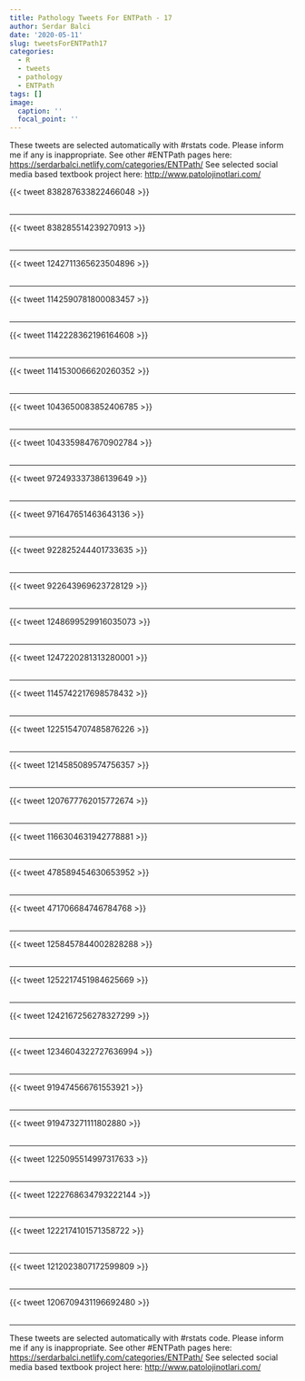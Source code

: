 ```yaml
---
title: Pathology Tweets For ENTPath - 17
author: Serdar Balci
date: '2020-05-11'
slug: tweetsForENTPath17
categories:
  - R
  - tweets
  - pathology
  - ENTPath
tags: []
image:
  caption: ''
  focal_point: ''
---
```



These tweets are selected automatically with #rstats code. Please inform me if any is inappropriate.
See other #ENTPath pages here: https://serdarbalci.netlify.com/categories/ENTPath/ 
See selected social media based textbook project here: http://www.patolojinotlari.com/

{{< tweet 838287633822466048 >}}
<br>
<br>
<hr>
{{< tweet 838285514239270913 >}}
<br>
<br>
<hr>
{{< tweet 1242711365623504896 >}}
<br>
<br>
<hr>
{{< tweet 1142590781800083457 >}}
<br>
<br>
<hr>
{{< tweet 1142228362196164608 >}}
<br>
<br>
<hr>
{{< tweet 1141530066620260352 >}}
<br>
<br>
<hr>
{{< tweet 1043650083852406785 >}}
<br>
<br>
<hr>
{{< tweet 1043359847670902784 >}}
<br>
<br>
<hr>
{{< tweet 972493337386139649 >}}
<br>
<br>
<hr>
{{< tweet 971647651463643136 >}}
<br>
<br>
<hr>
{{< tweet 922825244401733635 >}}
<br>
<br>
<hr>
{{< tweet 922643969623728129 >}}
<br>
<br>
<hr>
{{< tweet 1248699529916035073 >}}
<br>
<br>
<hr>
{{< tweet 1247220281313280001 >}}
<br>
<br>
<hr>
{{< tweet 1145742217698578432 >}}
<br>
<br>
<hr>
{{< tweet 1225154707485876226 >}}
<br>
<br>
<hr>
{{< tweet 1214585089574756357 >}}
<br>
<br>
<hr>
{{< tweet 1207677762015772674 >}}
<br>
<br>
<hr>
{{< tweet 1166304631942778881 >}}
<br>
<br>
<hr>
{{< tweet 478589454630653952 >}}
<br>
<br>
<hr>
{{< tweet 471706684746784768 >}}
<br>
<br>
<hr>
{{< tweet 1258457844002828288 >}}
<br>
<br>
<hr>
{{< tweet 1252217451984625669 >}}
<br>
<br>
<hr>
{{< tweet 1242167256278327299 >}}
<br>
<br>
<hr>
{{< tweet 1234604322727636994 >}}
<br>
<br>
<hr>
{{< tweet 919474566761553921 >}}
<br>
<br>
<hr>
{{< tweet 919473271111802880 >}}
<br>
<br>
<hr>
{{< tweet 1225095514997317633 >}}
<br>
<br>
<hr>
{{< tweet 1222768634793222144 >}}
<br>
<br>
<hr>
{{< tweet 1222174101571358722 >}}
<br>
<br>
<hr>
{{< tweet 1212023807172599809 >}}
<br>
<br>
<hr>
{{< tweet 1206709431196692480 >}}
<br>
<br>
<hr>


These tweets are selected automatically with #rstats code. Please inform me if any is inappropriate.
See other #ENTPath pages here: https://serdarbalci.netlify.com/categories/ENTPath/ 
See selected social media based textbook project here: http://www.patolojinotlari.com/
